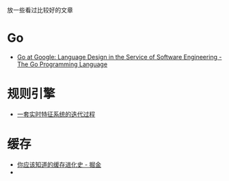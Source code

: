 放一些看过比较好的文章
# Go

- [Go at Google: Language Design in the Service of Software Engineering - The Go Programming Language](https://go.dev/talks/2012/splash.article#TOC_5.)

# 规则引擎

- [一套实时特征系统的迭代过程](https://xargin.com/feature-system-dev/)

# 缓存

- [你应该知道的缓存进化史 - 掘金](https://juejin.cn/post/6844903660653117447)
- 